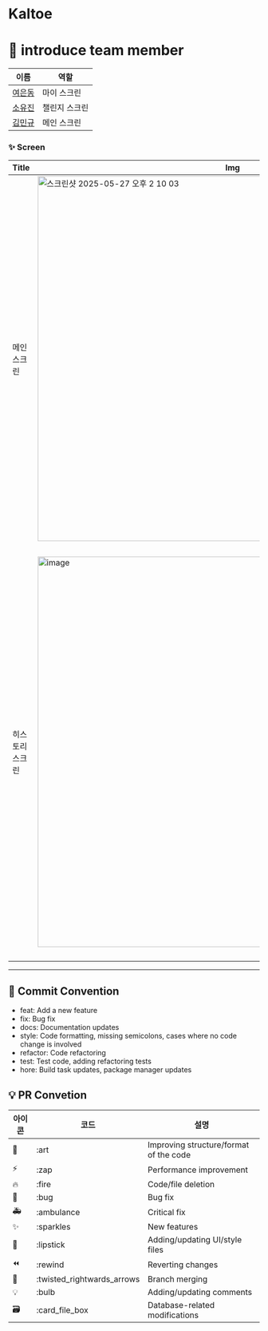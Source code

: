 # Kaltoe

# 👋 introduce team member

| 이름                                        |        역할  | 
| ---------------------------------------------------------- | ------ |
| [여은동](https://github.com/sillonjeu) | 마이 스크린 | 
| [소유진](https://github.com/yujin-zero) | 챌린지 스크린 | 
| [김민규](https://github.com/kmkkkp) | 메인 스크린 | 


### ✨ Screen
| Title         | Img                                   | Title         | Img                                   |
| ------------ | ---------------------------------------- | ------------ | ---------------------------------------- |
| 메인 스크린    | <img width="731" alt="스크린샷 2025-05-27 오후 2 10 03" src="https://github.com/user-attachments/assets/69216d5f-88cf-45f4-be6c-da685d4297e9" /> | 챌린지 스크린 | <img width="731" alt="image" src="https://github.com/user-attachments/assets/badf94e0-536c-4a74-a2d5-68562048d467" />
| 히스토리 스크린 | <img width="782" alt="image" src="https://github.com/user-attachments/assets/bf91036e-6e8a-4834-90d2-e834e63452da" /> | 마이 스크린 |<img width="831" alt="image" src="https://github.com/user-attachments/assets/76dff679-d871-49de-b7ba-89da587e4187" />| 

---

## 🎯 Commit Convention

- feat: Add a new feature
- fix: Bug fix
- docs: Documentation updates
- style: Code formatting, missing semicolons, cases where no code change is involved
- refactor: Code refactoring
- test: Test code, adding refactoring tests
- hore: Build task updates, package manager updates

## 💡 PR Convetion

| 아이콘 | 코드                       | 설명                     |
| ------ | -------------------------- | ------------------------ |
| 🎨     | :art                       | Improving structure/format of the code   |
| ⚡️    | :zap                       | Performance improvement               |
| 🔥     | :fire                      | 	Code/file deletion          |
| 🐛     | :bug                       | Bug fix             |
| 🚑     | :ambulance                 | Critical fix|
| ✨     | :sparkles                  | New features               |
| 💄     | :lipstick                  | Adding/updating UI/style files |
| ⏪     | :rewind                    | Reverting changes     |
| 🔀     | :twisted_rightwards_arrows | Branch merging            |
| 💡     | :bulb                      | Adding/updating comments         |
| 🗃      | :card_file_box             | Database-related modifications   |
